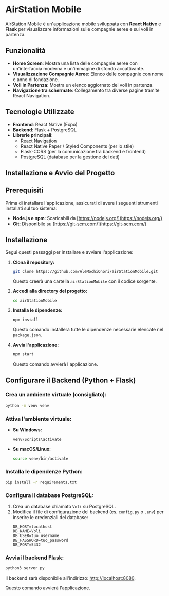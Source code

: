 # AirStation Mobile

AirStation Mobile è un'applicazione mobile sviluppata con **React Native** e **Flask** per visualizzare informazioni sulle compagnie aeree e sui voli in partenza.

## Funzionalità
- **Home Screen**: Mostra una lista delle compagnie aeree con un'interfaccia moderna e un'immagine di sfondo accattivante.
- **Visualizzazione Compagnie Aeree**: Elenco delle compagnie con nome e anno di fondazione.
- **Voli in Partenza**: Mostra un elenco aggiornato dei voli in partenza.
- **Navigazione tra schermate**: Collegamento tra diverse pagine tramite React Navigation.

## Tecnologie Utilizzate
- **Frontend**: React Native (Expo)
- **Backend**: Flask + PostgreSQL
- **Librerie principali**:
  - React Navigation
  - React Native Paper / Styled Components (per lo stile)
  - Flask-CORS (per la comunicazione tra backend e frontend)
  - PostgreSQL (database per la gestione dei dati)

## Installazione e Avvio del Progetto


## Prerequisiti

Prima di installare l'applicazione, assicurati di avere i seguenti strumenti installati sul tuo sistema:

- **Node.js e npm**: Scaricabili da [https://nodejs.org/](https://nodejs.org/)
- **Git**: Disponibile su [https://git-scm.com/](https://git-scm.com/)

## Installazione

Segui questi passaggi per installare e avviare l'applicazione:

1. **Clona il repository:**
   ```bash
   git clone https://github.com/AleMochiOnori/airStationMobile.git
   ```
   Questo creerà una cartella `airStationMobile` con il codice sorgente.

2. **Accedi alla directory del progetto:**
   ```bash
   cd airStationMobile
   ```

3. **Installa le dipendenze:**
   ```bash
   npm install
   ```
   Questo comando installerà tutte le dipendenze necessarie elencate nel `package.json`.

4. **Avvia l'applicazione:**
   ```bash
   npm start
   ```
   Questo comando avvierà l'applicazione.


## Configurare il Backend (Python + Flask)

### Crea un ambiente virtuale (consigliato):
```bash
python -m venv venv
```

### Attiva l'ambiente virtuale:

- **Su Windows:**
  ```bash
  venv\Scripts\activate
  ```
- **Su macOS/Linux:**
  ```bash
  source venv/bin/activate
  ```

### Installa le dipendenze Python:
```bash
pip install -r requirements.txt
```

### Configura il database PostgreSQL:

1. Crea un database chiamato `Voli` su PostgreSQL.
2. Modifica il file di configurazione del backend (es. `config.py` o `.env`) per inserire le credenziali del database:
   ```plaintext
   DB_HOST=localhost
   DB_NAME=Voli
   DB_USER=tuo_username
   DB_PASSWORD=tuo_password
   DB_PORT=5432
   ```

### Avvia il backend Flask:
```bash
python3 server.py
```

Il backend sarà disponibile all'indirizzo: [http://localhost:8080](http://localhost:8080).

   Questo comando avvierà l'applicazione.

